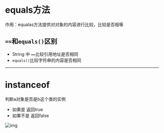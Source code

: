 # equals方法
作用：equalas方法提供对对象的内容进行比较，比较是否相等

## `==`和`equals()`区别

- String 中 `==`比较引用地址是否相同  
- `equals()`比较字符串的内容是否相同

---


# instanceof
判断a对象是否是b这个类的实例

- 如果是  返回true
- 如果不是   返回false

![img](https://gitee.com/xleixz/CloudNotes-Images/raw/master/Typora-Images/20220427191427.png)
